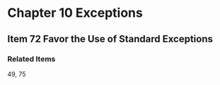 # Chapter 10 Exceptions

## Item 72 Favor the Use of Standard Exceptions


### Related Items

49, 75